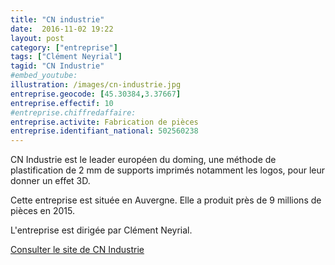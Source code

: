 ```yaml
---
title: "CN industrie"
date:  2016-11-02 19:22
layout: post
category: ["entreprise"]
tags: ["Clément Neyrial"]
tagid: "CN Industrie"
#embed_youtube:
illustration: /images/cn-industrie.jpg
entreprise.geocode: [45.30384,3.37667]
entreprise.effectif: 10
#entreprise.chiffredaffaire: 
entreprise.activite: Fabrication de pièces
entreprise.identifiant_national: 502560238
---
```


CN Industrie est le leader européen du doming, une méthode de plastification de 2 mm de supports imprimés notamment les logos, pour leur donner un effet 3D.

Cette entreprise est située en Auvergne. Elle a produit près de 9 millions de pièces en 2015.

L'entreprise est dirigée par Clément Neyrial.

[Consulter le site de CN Industrie](http://www.cnindustrie.com/)
